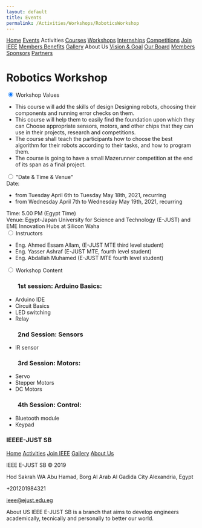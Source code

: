 ```yaml
---
layout: default
title: Events
permalink: /Activities/Workshops/RoboticsWorkshop
---
```


<link rel="stylesheet" href="{{site.baseurl}}/assets/css/styles.css">
<link rel="stylesheet" href="https://cdnjs.cloudflare.com/ajax/libs/font-awesome/4.7.0/css/font-awesome.min.css">

<nav>
		<uln id="mainMenu">
            <lin><a href="/Home/">Home</a></lin>
            <lin><a href="/Events/">Events</a></lin>
            <lin><a class="active">Activities</a>
                <uln>
                    <lin><a href="/Activities/Courses/" style= "width: 130px;">Courses</a></lin>
                    <lin><a href="/Activities/Workshops/" style= "width: 130px;">Workshops</a></lin>
                    <lin><a href="/Activities/Internships/" style= "width: 130px;">Internships</a></lin>
                </uln>
            </lin>
            <lin><a href="/Competitions/">Competitions</a></lin>
            <lin><a href="https://www.ieee.org/membership/join/index.html?WT.mc_id=hc_join" target="_blank">Join IEEE</a></lin>
            <lin><a href="/MembersBenefits/">Members Benefits</a></lin>
            <lin><a href="/Gallery/">Gallery</a></lin>
            <lin><a>About Us</a>
                <uln>
                    <lin><a href="/about/Vision_Goal/" style= "width: 130px;">Vision & Goal</a></lin>
                    <lin><a href="/about/Board/" style= "width: 130px;">Our Board</a></lin>
                    <lin><a href="/about/Members/" style= "width: 130px;">Members</a></lin>
                    <lin><a href="/about/Sponsors/" style= "width: 130px;">Sponsors</a></lin>
                    <lin><a href="/about/Partners/" style= "width: 130px;">Partners</a></lin>
                </uln>
            </lin>        <!-- <a href="javascript:void(0);" class="icon" onclick="myFunction()"> -->
    <!-- <i class="fa fa-bars"></i> -->
        </uln>
</nav>

# Robotics Workshop
<div class="tabs">
  <input type="radio" class="tabs__radio" name="tabs-example" id="Workshop Values" checked>
  <label for="Workshop Values" class="tabs__label">Workshop Values</label>
  <div class="tabs__content">
    <ul>
        <li>This course will add the skills of design Designing robots, choosing their
components and running error checks on them.</li>
        <li>This course will help them to easily find the foundation upon which they can
Choose appropriate sensors, motors, and other chips that they can use in
their projects, research and competitions.</li>
        <li>The course shall teach the participants how to choose the best algorithm for
their robots according to their tasks, and how to program them.</li>
        <li>The course is going to have a small Mazerunner competition at the end of its
span as a final project.</li>
    </ul>
  </div>
  <input type="radio" class="tabs__radio" name="tabs-example" id="Date & Time & Venue">
  <label for="Date & Time & Venue" class="tabs__label">"Date & Time & Venue"</label>
  <div class="tabs__content">
    Date: 
    <ul>
        <li>from Tuesday April 6th to Tuesday May 18th, 2021, recurring</li>
        <li>from Wednesday April 7th to Wednesday May 19th, 2021, recurring</li>
    </ul>
    Time: 5.00 PM (Egypt Time)<br>
    Venue: Egypt-Japan University for Science and Technology (E-JUST) and EME Innovation Hubs at Silicon Waha
  </div>

  <input type="radio" class="tabs__radio" name="tabs-example" id="Instructors">
  <label for="Instructors" class="tabs__label">Instructors</label>
  <div class="tabs__content">
   <ul>
        <li>Eng. Ahmed Essam Allam, (E-JUST MTE third level student)</li>
        <li>Eng. Yasser Ashraf (E-JUST MTE, fourth level student)</li>
        <li>Eng. Abdallah Muhamed (E-JUST MTE fourth level student)</li>
    </ul>
  </div>

  <input type="radio" class="tabs__radio" name="tabs-example" id="Workshop Content">
  <label for="Workshop Content" class="tabs__label">Workshop Content</label>
  <div class="tabs__content">
    <h3 style="padding-left: 30px;"> 1st session: Arduino Basics:</h3>
    <ul>
        <li>Arduino IDE</li>
        <li>Circuit Basics</li>
        <li>LED switching</li>
        <li>Relay</li>
    </ul>
    <h3 style="padding-left: 30px;"> 2nd Session: Sensors</h3>
    <ul>
        <li>IR sensor</li>
    </ul>
    <h3 style="padding-left: 30px;"> 3rd Session: Motors:</h3>
    <ul>
        <li>Servo</li>
        <li>Stepper Motors</li>
        <li>DC Motors</li>
    </ul>
    <h3 style="padding-left: 30px;"> 4th Session: Control:</h3>
    <ul>
        <li>Bluetooth module</li>
        <li>Keypad</li>
    </ul>
  </div>

  
</div>

<!-- Footer -->
<footer class="footer-distributed">
    <div class="footer-left">
        <h3>IEEE<span>E-JUST SB</span></h3>
        <p class="footer-links">
            <a href="/index/">Home</a>
            <a href="/Activities/">Activities</a>
            <a href="/JoinIEEE/">Join IEEE</a>
            <a href="/Gallery/">Gallery</a>
            <a href="/about/">About Us</a>
        </p>
        <p class="footer-company-name">IEEE E-JUST SB &copy; 2019</p>
    </div>
    <div class="footer-center">
        <div>
            <i class="fa fa-map-marker"></i>
            <p><span>Hod Sakrah WA Abu Hamad, Borg Al Arab Al Gadida City</span> Alexandria, Egypt</p>
        </div>
        <div>
            <i class="fa fa-phone"></i>
            <p>+201201984321</p>
        </div>
        <div>
            <i class="fa fa-envelope"></i>
            <p><a href="mailto:ieee@ejust.edu.eg">ieee@ejust.edu.eg</a></p>
        </div>
    </div>
    <div class="footer-right">
        <p class="footer-company-about">
            <span>About US</span>
            IEEE E-JUST SB is a branch that aims to develop engineers academically, tecnically and personally to better our world.
        </p>
        <div class="footer-icons">
            <a href="https://www.facebook.com/IEEE.EJUST/" target="_blank"><i class="fa fa-facebook"></i></a>
            <a href="https://www.linkedin.com/company/ieee-e-just-sb/" target="_blank"><i class="fa fa-linkedin"></i></a>
            <a href="https://www.instagram.com/ieee_ejust/" target="_blank"><i class="fa fa-instagram"></i></a>
        </div>
    </div>
</footer>

<script>
       /* Toggle between adding and removing the "responsive" class to topnav when the user clicks on the icon */
    function myFunction() {
        var x = document.getElementById("myTopnav");
        if (x.className == "topnav") {
            x.className += "responsive";
        } else {
            x.className = "topnav";
        }
    }

<script>